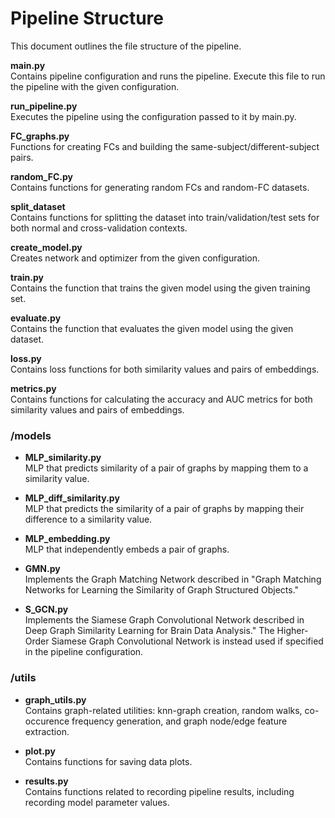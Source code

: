 # Pipeline Structure
This document outlines the file structure of the pipeline.

**main.py**  
Contains pipeline configuration and runs the pipeline. Execute this file to run the pipeline with the given configuration.

**run_pipeline.py**  
Executes the pipeline using the configuration passed to it by main.py.

**FC_graphs.py**  
Functions for creating FCs and building the same-subject/different-subject pairs.

**random_FC.py**  
Contains functions for generating random FCs and random-FC datasets.

**split_dataset**  
Contains functions for splitting the dataset into train/validation/test sets for both normal and
cross-validation contexts.

**create_model.py**  
Creates network and optimizer from the given configuration.

**train.py**  
Contains the function that trains the given model using the given training set.

**evaluate.py**  
Contains the function that evaluates the given model using the given dataset.

**loss.py**  
Contains loss functions for both similarity values and pairs of embeddings.

**metrics.py**  
Contains functions for calculating the accuracy and AUC metrics for both similarity values and pairs of embeddings.

### /models

- **MLP_similarity.py**  
MLP that predicts similarity of a pair of graphs by mapping them to a similarity value.

- **MLP_diff_similarity.py**  
MLP that predicts the similarity of a pair of graphs by mapping their difference to a similarity value.

- **MLP_embedding.py**  
MLP that independently embeds a pair of graphs.

- **GMN.py**  
Implements the Graph Matching Network described in "Graph Matching Networks for Learning the Similarity of Graph Structured Objects."

- **S_GCN.py**  
Implements the Siamese Graph Convolutional Network described in Deep Graph Similarity Learning for Brain Data Analysis." The Higher-Order Siamese Graph Convolutional Network is instead used if specified in the pipeline configuration.

### /utils
- **graph_utils.py**  
Contains graph-related utilities: knn-graph creation, random walks, co-occurence frequency generation,
and graph node/edge feature extraction.

- **plot.py**  
Contains functions for saving data plots.

- **results.py**  
Contains functions related to recording pipeline results, including recording model parameter values.